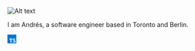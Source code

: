 ![ Alt text](assets/sayHi.gif)

I am Andrés, a software engineer based in Toronto and Berlin.

<img src="./assets/typescript.png" width="20">